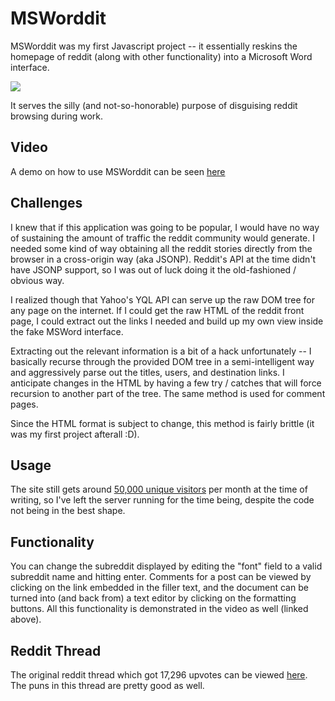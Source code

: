 # MSWorddit

MSWorddit was my first Javascript project -- it essentially reskins the homepage of reddit (along with other functionality) into a Microsoft Word interface.

<img src="http://petercottle.com/miscPics/msworddit.png"/>

It serves the silly (and not-so-honorable) purpose of disguising reddit browsing during work.

## Video

A demo on how to use MSWorddit can be seen [here](http://www.youtube.com/watch?v=8mOxQ2y2BBI)

## Challenges

I knew that if this application was going to be popular, I would have no way of sustaining the amount of traffic the reddit community would generate. I needed some kind of way obtaining all the reddit stories directly from the browser in a cross-origin way (aka JSONP). Reddit's API at the time didn't have JSONP support, so I was out of luck doing it the old-fashioned / obvious way.

I realized though that Yahoo's YQL API can serve up the raw DOM tree for any page on the internet. If I could get the raw HTML of the reddit front page, I could extract out the links I needed and build up my own view inside the fake MSWord interface.

Extracting out the relevant information is a bit of a hack unfortunately -- I basically recurse through the provided DOM tree in a semi-intelligent way and aggressively parse out the titles, users, and destination links. I anticipate changes in the HTML by having a few try / catches that will force recursion to another part of the tree. The same method is used for comment pages.

Since the HTML format is subject to change, this method is fairly brittle (it was my first project afterall :D).

## Usage

The site still gets around [50,000 unique visitors](http://msworddit.com/awstats.html) per month at the time of writing, so I've left the server running for the time being, despite the code not being in the best shape.

## Functionality

You can change the subreddit displayed by editing the "font" field to a valid subreddit name and hitting enter. Comments for a post can be viewed by clicking on the link embedded in the filler text, and the document can be turned into (and back from) a text editor by clicking on the formatting buttons. All this functionality is demonstrated in the video as well (linked above).

## Reddit Thread

The original reddit thread which got 17,296 upvotes can be viewed [here](http://www.reddit.com/r/reddit.com/comments/j4xtk/for_all_you_redditors_going_to_work_tomorrow_i/). The puns in this thread are pretty good as well.

